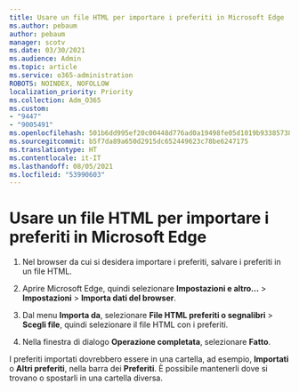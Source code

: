 ```yaml
---
title: Usare un file HTML per importare i preferiti in Microsoft Edge
ms.author: pebaum
author: pebaum
manager: scotv
ms.date: 03/30/2021
ms.audience: Admin
ms.topic: article
ms.service: o365-administration
ROBOTS: NOINDEX, NOFOLLOW
localization_priority: Priority
ms.collection: Adm_O365
ms.custom:
- "9447"
- "9005491"
ms.openlocfilehash: 501b6dd995ef20c00448d776ad0a19498fe05d1019b933857387a82087d45ce1
ms.sourcegitcommit: b5f7da89a650d2915dc652449623c78be6247175
ms.translationtype: HT
ms.contentlocale: it-IT
ms.lasthandoff: 08/05/2021
ms.locfileid: "53990603"
---
```

# <a name="use-an-html-file-to-import-favorites-to-microsoft-edge"></a>Usare un file HTML per importare i preferiti in Microsoft Edge

1. Nel browser da cui si desidera importare i preferiti, salvare i preferiti in un file HTML.

1. Aprire Microsoft Edge, quindi selezionare **Impostazioni e altro...** > **Impostazioni** > **Importa dati del browser**.

1. Dal menu **Importa da**, selezionare **File HTML preferiti o segnalibri** > **Scegli file**, quindi selezionare il file HTML con i preferiti.

1. Nella finestra di dialogo **Operazione completata**, selezionare **Fatto**.

I preferiti importati dovrebbero essere in una cartella, ad esempio, **Importati** o **Altri preferiti**, nella barra dei **Preferiti**. È possibile mantenerli dove si trovano o spostarli in una cartella diversa.